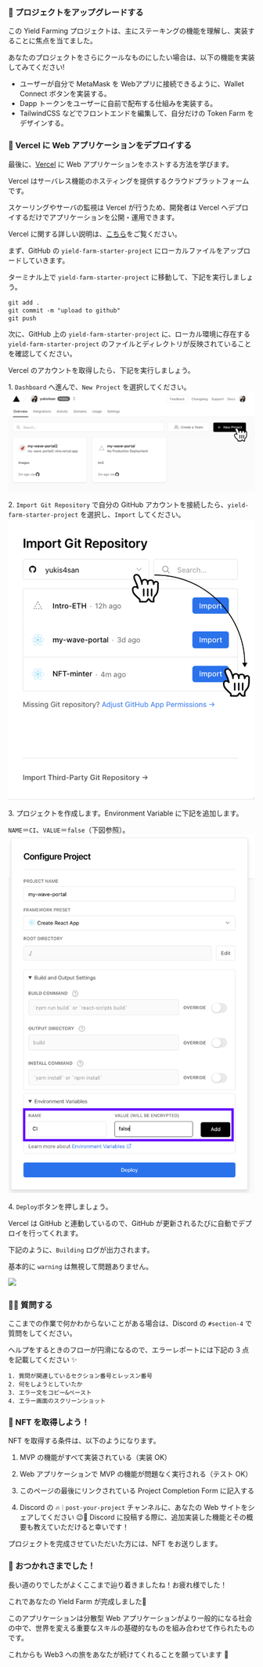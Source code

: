 ### 🚀 プロジェクトをアップグレードする

この Yield Farming プロジェクトは、主にステーキングの機能を理解し、実装することに焦点を当てました。

あなたのプロジェクトをさらにクールなものにしたい場合は、以下の機能を実装してみてください!

- ユーザーが自分で MetaMask を Webアプリに接続できるように、Wallet Connect ボタンを実装する。
- Dapp トークンをユーザーに自前で配布する仕組みを実装する。
- TailwindCSS などでフロントエンドを編集して、自分だけの Token Farm をデザインする。

### 🤟 Vercel に Web アプリケーションをデプロイする

最後に、[Vercel](https://vercel.com/) に Web アプリケーションをホストする方法を学びます。

Vercel はサーバレス機能のホスティングを提供するクラウドプラットフォームです。

スケーリングやサーバの監視は Vercel が行うため、開発者は Vercel へデプロイするだけでアプリケーションを公開・運用できます。

Vercel に関する詳しい説明は、[こちら](https://zenn.dev/lollipop_onl/articles/eoz-vercel-pricing-2020)をご覧ください。

まず、GitHub の `yield-farm-starter-project` にローカルファイルをアップロードしていきます。

ターミナル上で `yield-farm-starter-project` に移動して、下記を実行しましょう。

```
git add .
git commit -m "upload to github"
git push
```

次に、GitHub 上の `yield-farm-starter-project` に、ローカル環境に存在する `yield-farm-starter-project` のファイルとディレクトリが反映されていることを確認してください。

Vercel のアカウントを取得したら、下記を実行しましょう。

1\. `Dashboard` へ進んで、`New Project` を選択してください。
![](/public/images/401-Ganache-Yield-Farm/section-4/12_4_1.png)

2\. `Import Git Repository` で自分の GitHub アカウントを接続したら、`yield-farm-starter-project` を選択し、`Import` してください。
![](/public/images/401-Ganache-Yield-Farm/section-4/12_4_2.png)

3\. プロジェクトを作成します。Environment Variable に下記を追加します。

`NAME`＝`CI`、`VALUE`＝`false`（下図参照）。
![](/public/images/401-Ganache-Yield-Farm/section-4/12_4_3.png)

4\. `Deploy`ボタンを押しましょう。

Vercel は GitHub と連動しているので、GitHub が更新されるたびに自動でデプロイを行ってくれます。

下記のように、`Building` ログが出力されます。

基本的に `warning` は無視して問題ありません。

![](/public/images/401-Ganache-Yield-Farm/section-4/12_4_4.png)

### 🙋‍♂️ 質問する

ここまでの作業で何かわからないことがある場合は、Discord の `#section-4` で質問をしてください。

ヘルプをするときのフローが円滑になるので、エラーレポートには下記の 3 点を記載してください ✨

```
1. 質問が関連しているセクション番号とレッスン番号
2. 何をしようとしていたか
3. エラー文をコピー&ペースト
4. エラー画面のスクリーンショット
```

### 🎫 NFT を取得しよう！

NFT を取得する条件は、以下のようになります。

1. MVP の機能がすべて実装されている（実装 OK）

2. Web アプリケーションで MVP の機能が問題なく実行される（テスト OK）

3. このページの最後にリンクされている Project Completion Form に記入する

4. Discord の `🔥｜post-your-project` チャンネルに、あなたの Web サイトをシェアしてください 😉🎉 Discord に投稿する際に、追加実装した機能とその概要も教えていただけると幸いです！

プロジェクトを完成させていただいた方には、NFT をお送りします。

### 🎉 おつかれさまでした！

長い道のりでしたがよくここまで辿り着きましたね！お疲れ様でした！

これであなたの Yield Farm が完成しました🥳

このアプリケーションは分散型 Web アプリケーションがより一般的になる社会の中で、世界を変える重要なスキルの基礎的なものを組み合わせて作られたものです。

これからも Web3 への旅をあなたが続けてくれることを願っています 🚀
